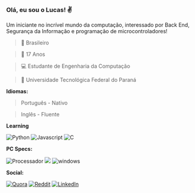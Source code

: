 ### Olá, eu sou o Lucas! ✌️
Um iniciante no incrível mundo da computação, interessado por Back End, Segurança da Informação e programação de microcontroladores!

>🔰 Brasileiro

>📅 17 Anos

> 💻 Estudante de Engenharia da Computação

> 🏫 Universidade Tecnológica Federal do Paraná



**Idiomas:**
> Português - Nativo

> Inglês - Fluente

**Learning**

![Python](https://img.shields.io/badge/Python-3776AB?style=for-the-badge&logo=python&logoColor=white)  ![Javascript](https://img.shields.io/badge/JavaScript-F7DF1E?style=for-the-badge&logo=javascript&logoColor=black) ![C](https://img.shields.io/badge/C-00599C?style=for-the-badge&logo=c&logoColor=white)

**PC Specs:**

![Processador](https://img.shields.io/badge/AMD-Ryzen_7_5700U-ED1C24?style=for-the-badge&logo=amd&logoColor=white) ![](https://img.shields.io/badge/AMD-Radeon_Vega_8_-ED1C24?style=for-the-badge&logo=amd&logoColor=white) ![windows](https://img.shields.io/badge/Windows_11-0078D6?style=for-the-badge&logo=windows&logoColor=white)

**Social:**

[![Quora](https://img.shields.io/badge/Quora-%23B92B27.svg?&style=for-the-badge&logo=Quora&logoColor=white)](https://pt.quora.com/profile/Lucas-M-F) [![Reddit](https://img.shields.io/badge/Reddit-FF4500?style=for-the-badge&logo=reddit&logoColor=white)](https://www.reddit.com/user/Alemas3073) [![LinkedIn](https://img.shields.io/badge/LinkedIn-0077B5?style=for-the-badge&logo=linkedin&logoColor=white)](https://www.linkedin.com/in/lucas-maciel-ferreira-9a3a4226a/)
